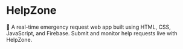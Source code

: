 # HelpZone
🚨 A real-time emergency request web app built using HTML, CSS, JavaScript, and Firebase. Submit and monitor help requests live with HelpZone.

